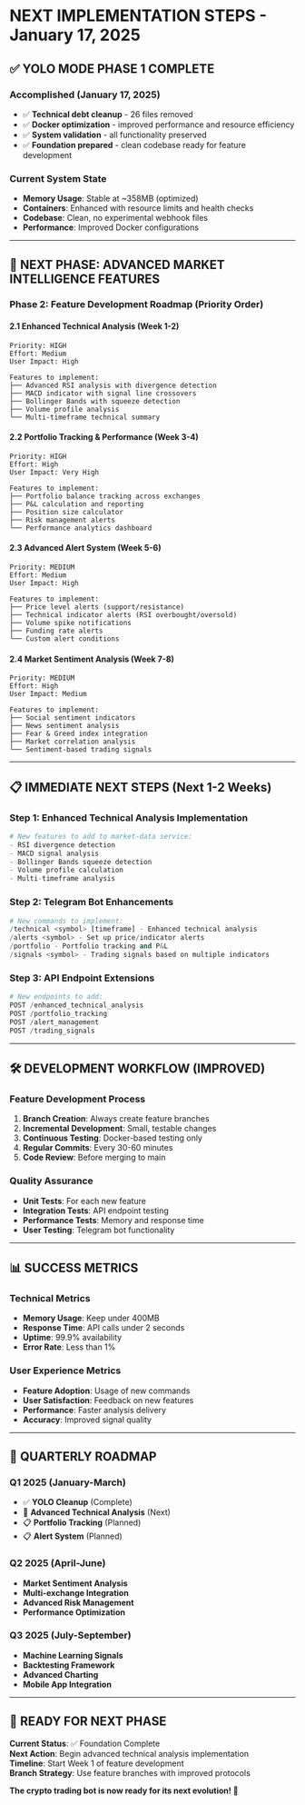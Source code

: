 # NEXT IMPLEMENTATION STEPS - January 17, 2025

## ✅ YOLO MODE PHASE 1 COMPLETE

### Accomplished (January 17, 2025)
- ✅ **Technical debt cleanup** - 26 files removed
- ✅ **Docker optimization** - improved performance and resource efficiency
- ✅ **System validation** - all functionality preserved
- ✅ **Foundation prepared** - clean codebase ready for feature development

### Current System State
- **Memory Usage**: Stable at ~358MB (optimized)
- **Containers**: Enhanced with resource limits and health checks
- **Codebase**: Clean, no experimental webhook files
- **Performance**: Improved Docker configurations

---

## 🎯 NEXT PHASE: ADVANCED MARKET INTELLIGENCE FEATURES

### Phase 2: Feature Development Roadmap (Priority Order)

#### 2.1 Enhanced Technical Analysis (Week 1-2)
```
Priority: HIGH
Effort: Medium
User Impact: High

Features to implement:
├── Advanced RSI analysis with divergence detection
├── MACD indicator with signal line crossovers
├── Bollinger Bands with squeeze detection
├── Volume profile analysis
└── Multi-timeframe technical summary
```

#### 2.2 Portfolio Tracking & Performance (Week 3-4)
```
Priority: HIGH
Effort: High
User Impact: Very High

Features to implement:
├── Portfolio balance tracking across exchanges
├── P&L calculation and reporting
├── Position size calculator
├── Risk management alerts
└── Performance analytics dashboard
```

#### 2.3 Advanced Alert System (Week 5-6)
```
Priority: MEDIUM
Effort: Medium
User Impact: High

Features to implement:
├── Price level alerts (support/resistance)
├── Technical indicator alerts (RSI overbought/oversold)
├── Volume spike notifications
├── Funding rate alerts
└── Custom alert conditions
```

#### 2.4 Market Sentiment Analysis (Week 7-8)
```
Priority: MEDIUM
Effort: High
User Impact: Medium

Features to implement:
├── Social sentiment indicators
├── News sentiment analysis
├── Fear & Greed index integration
├── Market correlation analysis
└── Sentiment-based trading signals
```

---

## 📋 IMMEDIATE NEXT STEPS (Next 1-2 Weeks)

### Step 1: Enhanced Technical Analysis Implementation
```python
# New features to add to market-data service:
- RSI divergence detection
- MACD signal analysis
- Bollinger Bands squeeze detection
- Volume profile calculation
- Multi-timeframe analysis
```

### Step 2: Telegram Bot Enhancements
```python
# New commands to implement:
/technical <symbol> [timeframe] - Enhanced technical analysis
/alerts <symbol> - Set up price/indicator alerts
/portfolio - Portfolio tracking and P&L
/signals <symbol> - Trading signals based on multiple indicators
```

### Step 3: API Endpoint Extensions
```python
# New endpoints to add:
POST /enhanced_technical_analysis
POST /portfolio_tracking
POST /alert_management
POST /trading_signals
```

---

## 🛠️ DEVELOPMENT WORKFLOW (IMPROVED)

### Feature Development Process
1. **Branch Creation**: Always create feature branches
2. **Incremental Development**: Small, testable changes
3. **Continuous Testing**: Docker-based testing only
4. **Regular Commits**: Every 30-60 minutes
5. **Code Review**: Before merging to main

### Quality Assurance
- **Unit Tests**: For each new feature
- **Integration Tests**: API endpoint testing
- **Performance Tests**: Memory and response time
- **User Testing**: Telegram bot functionality

---

## 📊 SUCCESS METRICS

### Technical Metrics
- **Memory Usage**: Keep under 400MB
- **Response Time**: API calls under 2 seconds
- **Uptime**: 99.9% availability
- **Error Rate**: Less than 1%

### User Experience Metrics
- **Feature Adoption**: Usage of new commands
- **User Satisfaction**: Feedback on new features
- **Performance**: Faster analysis delivery
- **Accuracy**: Improved signal quality

---

## 🎯 QUARTERLY ROADMAP

### Q1 2025 (January-March)
- ✅ **YOLO Cleanup** (Complete)
- 🔄 **Advanced Technical Analysis** (Next)
- 📋 **Portfolio Tracking** (Planned)
- 📋 **Alert System** (Planned)

### Q2 2025 (April-June)
- **Market Sentiment Analysis**
- **Multi-exchange Integration**
- **Advanced Risk Management**
- **Performance Optimization**

### Q3 2025 (July-September)
- **Machine Learning Signals**
- **Backtesting Framework**
- **Advanced Charting**
- **Mobile App Integration**

---

## 🚀 READY FOR NEXT PHASE

**Current Status**: ✅ Foundation Complete  
**Next Action**: Begin advanced technical analysis implementation  
**Timeline**: Start Week 1 of feature development  
**Branch Strategy**: Use feature branches with improved protocols  

**The crypto trading bot is now ready for its next evolution! 🎯**